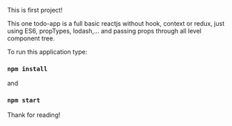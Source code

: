 This is first project!

This one todo-app is a full basic reactjs without hook, context or redux, just using ES6, propTypes, lodash,... and passing props through all level component tree.

To run this application type:

### `npm install`

and 

### `npm start`

Thank for reading!
